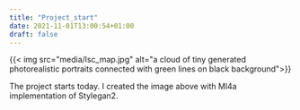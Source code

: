 ```yaml
---
title: "Project_start"
date: 2021-11-01T13:00:54+01:00
draft: false
---
```


{{< img src="media/lsc_map.jpg" alt="a cloud of tiny generated photorealistic portraits connected with green lines on black background">}}

The project starts today. I created the image above with Ml4a implementation of Stylegan2.